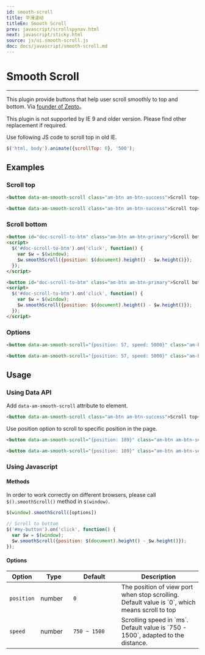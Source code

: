 ```yaml
---
id: smooth-scroll
title: 平滑滚动
titleEn: Smooth Scroll
prev: javascript/scrollspynav.html
next: javascript/sticky.html
source: js/ui.smooth-scroll.js
doc: docs/javascript/smooth-scroll.md
---
```


# Smooth Scroll
---

This plugin provide buttons that help user scroll smoothly to top and bottom. Via [founder of Zepto](https://gist.github.com/madrobby/8507960#file-scrolltotop-annotated-js)。

<div class="am-alert am-alert-danger">This plugin is not supported by IE 9 and older version. Please find other replacement if required.</div>

Use following JS code to scroll top in old IE.

```js
$('html, body').animate({scrollTop: 0}, '500');
```

## Examples

### Scroll top

`````html
<button data-am-smooth-scroll class="am-btn am-btn-success">Scroll top</button>
`````

```html
<button data-am-smooth-scroll class="am-btn am-btn-success">Scroll top</button>
```

### Scroll bottom

`````html
<button id="doc-scroll-to-btm" class="am-btn am-btn-primary">Scroll bottom</button>
<script>
  $('#doc-scroll-to-btm').on('click', function() {
    var $w = $(window);
    $w.smoothScroll({position: $(document).height() - $w.height()});
  });
</script>
`````

```html
<button id="doc-scroll-to-btm" class="am-btn am-btn-primary">Scroll bottom</button>
<script>
  $('#doc-scroll-to-btm').on('click', function() {
    var $w = $(window);
    $w.smoothScroll({position: $(document).height() - $w.height()});
  });
</script>
```

### Options

`````html
<button data-am-smooth-scroll="{position: 57, speed: 5000}" class="am-btn am-btn-danger">Slowly scroll to 57px away from top</button>
`````

```html
<button data-am-smooth-scroll="{position: 57, speed: 5000}" class="am-btn am-btn-danger">Slowly scroll to 57px away from top</button>
```

## Usage

### Using Data API

Add `data-am-smooth-scroll` attribute to element.

```html
<button data-am-smooth-scroll class="am-btn am-btn-success">Scroll top</button>
```

Use position option to scroll to specific position in the page.

`````html
<button data-am-smooth-scroll="{position: 189}" class="am-btn am-btn-secondary">Scroll to 189px away from top</button>
`````
```html
<button data-am-smooth-scroll="{position: 189}" class="am-btn am-btn-secondary">...</button>
```
### Using Javascript

#### Methods

In order to work correctly on different browsers, please call `$().smoothScroll()` method in `$(window)`.

```javascript
$(window).smoothScroll([options])
```

```javascript
// Scroll to bottom
$('#my-button').on('click', function() {
  var $w = $(window);
  $w.smoothScroll({position: $(document).height() - $w.height()});
});
```

#### Options

<table class="am-table am-table-bd am-table-striped">
  <thead>
  <tr>
    <th style="width: 60px;">Option</th>
    <th style="width: 70px;">Type</th>
    <th style="width: 110px;">Default</th>
    <th>Description</th>
  </tr>
  </thead>
  <tbody>
  <tr>
    <td><code>position</code></td>
    <td>number</td>
    <td><code>0</code></td>
    <td>The position of view port when stop scrolling. Default value is `0`, which means scroll to top</td>
  </tr>
  <tr>
    <td><code>speed</code></td>
    <td>number</td>
    <td><code>750 ~ 1500</code></td>
    <td>Scrolling speed in `ms`. Default value is `750 - 1500`, adapted to the distance.</td>
  </tr>
  </tbody>
</table>
